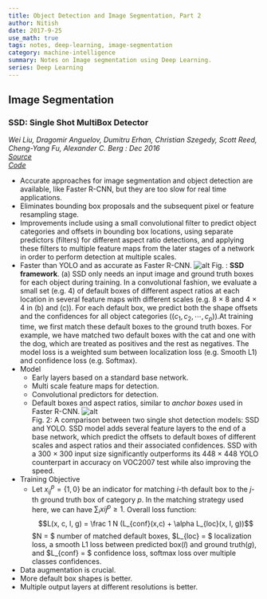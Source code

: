 ```yaml
---
title: Object Detection and Image Segmentation, Part 2
author: Nitish
date: 2017-9-25
use_math: true
tags: notes, deep-learning, image-segmentation
category: machine-intelligence
summary: Notes on Image segmentation using Deep Learning.
series: Deep Learning
---
```


## Image Segmentation

### <a name="ssd1"> </a> SSD: Single Shot MultiBox Detector
*Wei Liu, Dragomir Anguelov, Dumitru Erhan, Christian Szegedy, Scott Reed, Cheng-Yang Fu, Alexander C. Berg : Dec 2016*   
[*Source*](https://arxiv.org/abs/1512.02325)   
[*Code*](https://github.com/weiliu89/caffe/tree/ssd)   

* Accurate approaches for image segmentation and object detection are available, like Faster R-CNN, but they are too slow for real time applications.
* Eliminates bounding box proposals and the subsequent pixel or feature resampling stage.
* Improvements include using a small convolutional filter to predict object categories and offsets in bounding box locations, using separate predictors (filters) for different aspect ratio detections, and applying these filters to multiple feature maps from the later stages of a network in order to perform detection at multiple scales.
* Faster than YOLO and as accurate as Faster R-CNN.
![alt](/images/papers/ssd1.jpg)
Fig. : **SSD framework**. (a) SSD only needs an input image and ground truth boxes for
each object during training. In a convolutional fashion, we evaluate a small set (e.g. 4)
of default boxes of different aspect ratios at each location in several feature maps with
different scales (e.g. 8 × 8 and 4 × 4 in (b) and (c)). For each default box, we predict
both the shape offsets and the confidences for all object categories $((c_1, c_2, \cdots , c_p))$.At training time, we first match these default boxes to the ground truth boxes. For
example, we have matched two default boxes with the cat and one with the dog, which
are treated as positives and the rest as negatives. The model loss is a weighted sum
between localization loss (e.g. Smooth L1) and confidence loss (e.g. Softmax).
* Model
    * Early layers based on a standard base network.
    * Multi scale feature maps for detection.
    * Convolutional predictors for detection.
    * Default boxes and aspect ratios, similar to *anchor boxes* used in Faster R-CNN.
![alt](/images/papers/ssd2.jpg)   
Fig. 2: A comparison between two single shot detection models: SSD and YOLO.
SSD model adds several feature layers to the end of a base network, which predict
the offsets to default boxes of different scales and aspect ratios and their associated
confidences. SSD with a 300 × 300 input size significantly outperforms its 448 × 448
YOLO counterpart in accuracy on VOC2007 test while also improving the speed.
* Training Objective
    * Let $x_{ij}^p=\{1,0\}$ be an indicator for matching $i$-th default box to the $j$-th ground truth box of category $p$. In the matching strategy used here, we can have $\sum_ix{ij}^p \ge 1$. Overall loss function:
    $$L(x, c, l, g) = \frac 1 N (L_{conf}(x,c) + \alpha L_{loc}(x, l, g))$$
    $N = $ number of matched default boxes, $L_{loc} = $ localization loss, a smooth L1 loss between predicted box($l$) and ground truth($g$), and $L_{conf} = $ confidence loss, softmax loss over multiple classes confidences.
* Data augmentation is crucial.
* More default box shapes is better.
* Multiple output layers at different resolutions is better.



